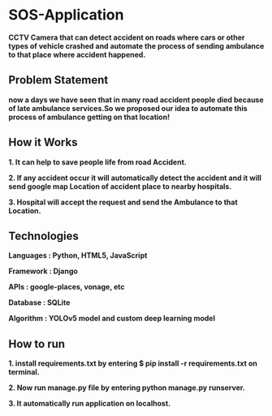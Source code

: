 # SOS-Application
**CCTV Camera that can detect accident on roads where cars or other types of vehicle crashed and automate the process of sending ambulance to that place where accident happened.**

## Problem Statement
**now a days we have seen that in many road accident people died because of late ambulance services.So we proposed our idea to automate this process of ambulance getting on that location!**

## How it Works
**1. It can help to save people  life from road Accident.**

**2. If any accident occur it will automatically detect the accident and it will send google map Location of accident place to nearby hospitals.**

**3. Hospital will accept the request and send the Ambulance to that Location.**

## Technologies
**Languages : Python, HTML5, JavaScript**

**Framework : Django**

**APIs : google-places, vonage, etc**

**Database : SQLite**

**Algorithm : YOLOv5 model and custom deep learning model**

## How to run
**1. install requirements.txt by entering $ pip install -r requirements.txt on terminal.**

**2. Now run manage.py file by entering python manage.py runserver.**

**3. It automatically run application on localhost.**

